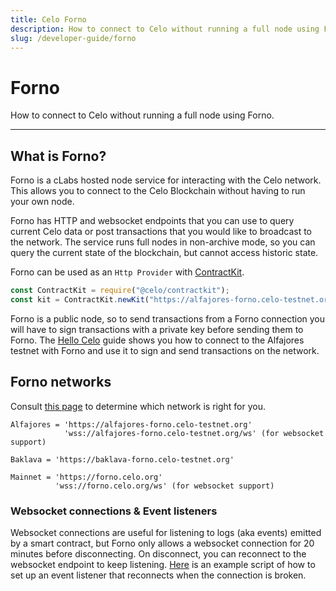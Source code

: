 ```yaml
---
title: Celo Forno
description: How to connect to Celo without running a full node using Forno.
slug: /developer-guide/forno
---
```

# Forno

How to connect to Celo without running a full node using Forno.

___

## What is Forno?

Forno is a cLabs hosted node service for interacting with the Celo network. This allows you to connect to the Celo Blockchain without having to run your own node.

Forno has HTTP and websocket endpoints that you can use to query current Celo data or post transactions that you would like to broadcast to the network. The service runs full nodes in non-archive mode, so you can query the current state of the blockchain, but cannot access historic state.

Forno can be used as an `Http Provider` with [ContractKit](/developer-guide/contractkit).

```javascript
const ContractKit = require("@celo/contractkit");
const kit = ContractKit.newKit("https://alfajores-forno.celo-testnet.org");
```

Forno is a public node, so to send transactions from a Forno connection you will have to sign transactions with a private key before sending them to Forno. The [Hello Celo](/developer-resources/walkthroughs/hellocelo.md) guide shows you how to connect to the Alfajores testnet with Forno and use it to sign and send transactions on the network.

## Forno networks

Consult [this page](/getting-started/choosing-a-network.md) to determine which network is right for you.

```
Alfajores = 'https://alfajores-forno.celo-testnet.org'
            'wss://alfajores-forno.celo-testnet.org/ws' (for websocket support)

Baklava = 'https://baklava-forno.celo-testnet.org'

Mainnet = 'https://forno.celo.org'
          'wss://forno.celo.org/ws' (for websocket support)
```

### Websocket connections & Event listeners

Websocket connections are useful for listening to logs (aka events) emitted by a smart contract, but Forno only allows a websocket connection for 20 minutes before disconnecting. On disconnect, you can reconnect to the websocket endpoint to keep listening. [Here](https://gist.github.com/critesjosh/a230e7b2eb54c8d330ca57db1f6239db) is an example script of how to set up an event listener that reconnects when the connection is broken.
